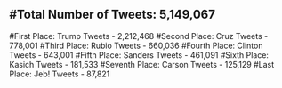#Total Number of Tweets: 5,149,067 
---
#First Place: Trump Tweets - 2,212,468
#Second Place: Cruz Tweets - 778,001
#Third Place: Rubio Tweets - 660,036
#Fourth Place: Clinton Tweets - 643,001
#Fifth Place: Sanders Tweets - 461,091
#Sixth Place: Kasich Tweets - 181,533
#Seventh Place: Carson Tweets - 125,129
#Last Place: Jeb! Tweets - 87,821
